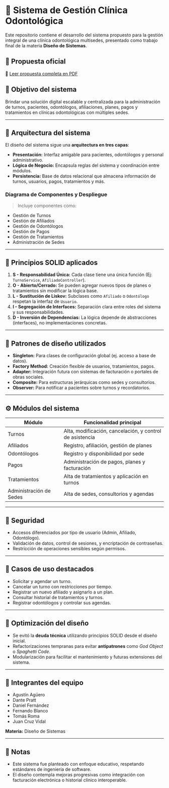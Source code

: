 # 🦷 Sistema de Gestión Clínica Odontológica

Este repositorio contiene el desarrollo del sistema propuesto para la gestión integral de una clínica odontológica multisedes, presentado como trabajo final de la materia **Diseño de Sistemas**.

## 📄 Propuesta oficial

📎 [Leer propuesta completa en PDF](https://drive.google.com/file/d/1xFYZ95Hyd-Zr9lETZQM6jIfXKS9aUCaC/view?usp=sharing)

## 🎯 Objetivo del sistema

Brindar una solución digital escalable y centralizada para la administración de turnos, pacientes, odontólogos, afiliaciones, planes, pagos y tratamientos en clínicas odontológicas con múltiples sedes.

---

## 🧱 Arquitectura del sistema

El diseño del sistema sigue una **arquitectura en tres capas**:

- **Presentación:** Interfaz amigable para pacientes, odontólogos y personal administrativo.
- **Lógica de Negocio:** Encapsula reglas del sistema y coordinación entre módulos.
- **Persistencia:** Base de datos relacional que almacena información de turnos, usuarios, pagos, tratamientos y más.

### Diagrama de Componentes y Despliegue
> Incluye componentes como:
- Gestión de Turnos
- Gestión de Afiliados
- Gestión de Odontólogos
- Gestión de Pagos
- Gestión de Tratamientos
- Administración de Sedes

---

## 🧠 Principios SOLID aplicados

1. **S - Responsabilidad Única:** Cada clase tiene una única función (Ej: `TurnoService`, `AfiliadoController`).
2. **O - Abierto/Cerrado:** Se pueden agregar nuevos tipos de planes o tratamientos sin modificar la lógica base.
3. **L - Sustitución de Liskov:** Subclases como `Afiliado` o `Odontólogo` respetan la interfaz de `Usuario`.
4. **I - Segregación de Interfaces:** Separación clara entre roles del sistema y sus responsabilidades.
5. **D - Inversión de Dependencias:** La lógica depende de abstracciones (interfaces), no implementaciones concretas.

---

## 🧩 Patrones de diseño utilizados

- **Singleton:** Para clases de configuración global (ej. acceso a base de datos).
- **Factory Method:** Creación flexible de usuarios, tratamientos, pagos.
- **Adapter:** Integración futura con sistemas de facturación o portales de obras sociales.
- **Composite:** Para estructuras jerárquicas como sedes y consultorios.
- **Observer:** Para notificar a pacientes sobre turnos y recordatorios.

---

## ⚙️ Módulos del sistema

| Módulo                   | Funcionalidad principal                                   |
|--------------------------|-----------------------------------------------------------|
| Turnos                   | Alta, modificación, cancelación, y control de asistencia  |
| Afiliados                | Registro, afiliación, gestión de planes                   |
| Odontólogos              | Registro y disponibilidad por sede                        |
| Pagos                    | Administración de pagos, planes y facturación             | 
| Tratamientos             | Alta de tratamientos y aplicación en turnos               |
| Administración de Sedes | Alta de sedes, consultorios y agendas                      |

---

## 🔐 Seguridad

- Accesos diferenciados por tipo de usuario (Admin, Afiliado, Odontólogo).
- Validación de datos, control de sesiones, y encriptación de contraseñas.
- Restricción de operaciones sensibles según permisos.

---

## 🧪 Casos de uso destacados

- Solicitar y agendar un turno.
- Cancelar un turno con restricciones por tiempo.
- Registrar un nuevo afiliado y asignarlo a un plan.
- Consultar historial de tratamientos y turnos.
- Registrar odontólogos y controlar sus agendas.

---

## 🧠 Optimización del diseño

- Se evitó la **deuda técnica** utilizando principios SOLID desde el diseño inicial.
- Refactorizaciones tempranas para evitar **antipatrones** como *God Object* o *Spaghetti Code*.
- Modularización para facilitar el mantenimiento y futuras extensiones del sistema.

---

## 👥 Integrantes del equipo

- Agustín Agüero
- Dante Pratt
- Daniel Fernández
- Fernando Blanco
- Tomás Roma
- Juan Cruz Vidal

**Materia:** Diseño de Sistemas  


---

## 📌 Notas

- Este sistema fue planteado con enfoque educativo, respetando estándares de ingeniería de software.
- El diseño contempla mejoras progresivas como integración con facturación electrónica o historial clínico interoperable.

